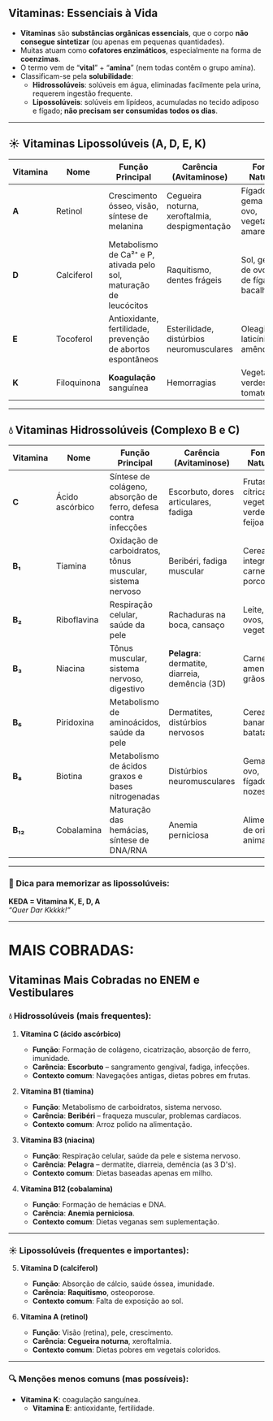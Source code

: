 ## Vitaminas: Essenciais à Vida

- **Vitaminas** são **substâncias orgânicas essenciais**, que o corpo **não consegue sintetizar** (ou apenas em pequenas quantidades).
- Muitas atuam como **cofatores enzimáticos**, especialmente na forma de **coenzimas**.
- O termo vem de “**vital**” + “**amina**” (nem todas contêm o grupo amina).
- Classificam-se pela **solubilidade**:
    - **Hidrossolúveis**: solúveis em água, eliminadas facilmente pela urina, requerem ingestão frequente.
    - **Lipossolúveis**: solúveis em lipídeos, acumuladas no tecido adiposo e fígado; **não precisam ser consumidas todos os dias**.

---

## ☀️ Vitaminas Lipossolúveis (A, D, E, K)

|**Vitamina**|**Nome**|**Função Principal**|**Carência (Avitaminose)**|**Fontes Naturais**|
|---|---|---|---|---|
|**A**|Retinol|Crescimento ósseo, visão, síntese de melanina|Cegueira noturna, xeroftalmia, despigmentação|Fígado, gema de ovo, vegetais amarelos|
|**D**|Calciferol|Metabolismo de Ca²⁺ e P, ativada pelo sol, maturação de leucócitos|Raquitismo, dentes frágeis|Sol, gema de ovo, óleo de fígado de bacalhau|
|**E**|Tocoferol|Antioxidante, fertilidade, prevenção de abortos espontâneos|Esterilidade, distúrbios neuromusculares|Oleaginosas, laticínios, amêndoas|
|**K**|Filoquinona|**Koagulação** sanguínea|Hemorragias|Vegetais verdes, tomates|

---

## 💧 Vitaminas Hidrossolúveis (Complexo B e C)

|**Vitamina**|**Nome**|**Função Principal**|**Carência (Avitaminose)**|**Fontes Naturais**|
|---|---|---|---|---|
|**C**|Ácido ascórbico|Síntese de colágeno, absorção de ferro, defesa contra infecções|Escorbuto, dores articulares, fadiga|Frutas cítricas, vegetais verdes, feijoada|
|**B₁**|Tiamina|Oxidação de carboidratos, tônus muscular, sistema nervoso|Beribéri, fadiga muscular|Cereais integrais, carne de porco|
|**B₂**|Riboflavina|Respiração celular, saúde da pele|Rachaduras na boca, cansaço|Leite, ovos, vegetais|
|**B₃**|Niacina|Tônus muscular, sistema nervoso, digestivo|**Pelagra**: dermatite, diarreia, demência (3D)|Carnes, amendoim, grãos|
|**B₆**|Piridoxina|Metabolismo de aminoácidos, saúde da pele|Dermatites, distúrbios nervosos|Cereais, banana, batata|
|**B₈**|Biotina|Metabolismo de ácidos graxos e bases nitrogenadas|Distúrbios neuromusculares|Gema de ovo, fígado, nozes|
|**B₁₂**|Cobalamina|Maturação das hemácias, síntese de DNA/RNA|Anemia perniciosa|Alimentos de origem animal|

---

### 🧠 Dica para memorizar as lipossolúveis:

**KEDA = Vitamina K, E, D, A**  
_“Quer Dar Kkkkk!”_

---
# MAIS COBRADAS:

## **Vitaminas Mais Cobradas no ENEM e Vestibulares**

### 💧 **Hidrossolúveis (mais frequentes):**

1. **Vitamina C (ácido ascórbico)**
    - **Função**: Formação de colágeno, cicatrização, absorção de ferro, imunidade.
    - **Carência**: **Escorbuto** – sangramento gengival, fadiga, infecções.
    - **Contexto comum**: Navegações antigas, dietas pobres em frutas.
        
2. **Vitamina B1 (tiamina)**
    - **Função**: Metabolismo de carboidratos, sistema nervoso.
    - **Carência**: **Beribéri** – fraqueza muscular, problemas cardíacos.
    - **Contexto comum**: Arroz polido na alimentação.
        
3. **Vitamina B3 (niacina)**
    - **Função**: Respiração celular, saúde da pele e sistema nervoso.
    - **Carência**: **Pelagra** – dermatite, diarreia, demência (as 3 D's).
    - **Contexto comum**: Dietas baseadas apenas em milho.
        
4. **Vitamina B12 (cobalamina)**
    - **Função**: Formação de hemácias e DNA.
    - **Carência**: **Anemia perniciosa**.
    - **Contexto comum**: Dietas veganas sem suplementação.

---

### ☀️ **Lipossolúveis (frequentes e importantes):**

5. **Vitamina D (calciferol)**
    - **Função**: Absorção de cálcio, saúde óssea, imunidade.
    - **Carência**: **Raquitismo**, osteoporose.
    - **Contexto comum**: Falta de exposição ao sol.
        
6. **Vitamina A (retinol)**
    - **Função**: Visão (retina), pele, crescimento.
    - **Carência**: **Cegueira noturna**, xeroftalmia.
    - **Contexto comum**: Dietas pobres em vegetais coloridos.
        
---

### 🔍 Menções menos comuns (mas possíveis):

- **Vitamina K**: coagulação sanguínea.
	- **Vitamina E**: antioxidante, fertilidade.